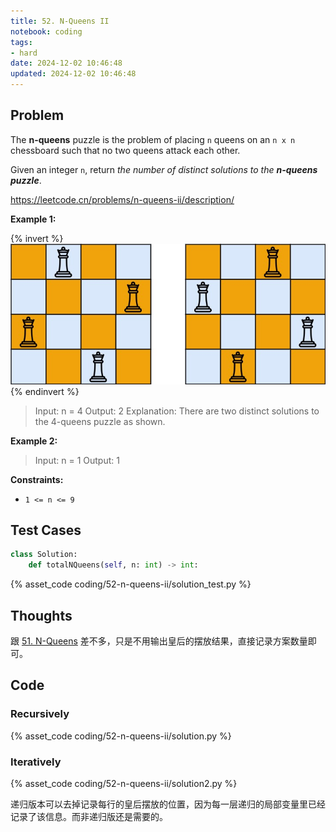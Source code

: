 ```yaml
---
title: 52. N-Queens II
notebook: coding
tags:
- hard
date: 2024-12-02 10:46:48
updated: 2024-12-02 10:46:48
---
```

## Problem

The **n-queens** puzzle is the problem of placing `n` queens on an `n x n` chessboard such that no two queens attack each other.

Given an integer `n`, return _the number of distinct solutions to the **n-queens puzzle**_.

<https://leetcode.cn/problems/n-queens-ii/description/>

**Example 1:**

{% invert %}
![case1](51-n-queens/case1.png)
{% endinvert %}

> Input: n = 4
> Output: 2
> Explanation: There are two distinct solutions to the 4-queens puzzle as shown.

**Example 2:**

> Input: n = 1
> Output: 1

**Constraints:**

- `1 <= n <= 9`

## Test Cases

``` python
class Solution:
    def totalNQueens(self, n: int) -> int:
```

{% asset_code coding/52-n-queens-ii/solution_test.py %}

## Thoughts

跟 [51. N-Queens](51-n-queens) 差不多，只是不用输出皇后的摆放结果，直接记录方案数量即可。

## Code

### Recursively

{% asset_code coding/52-n-queens-ii/solution.py %}

### Iteratively

{% asset_code coding/52-n-queens-ii/solution2.py %}

递归版本可以去掉记录每行的皇后摆放的位置，因为每一层递归的局部变量里已经记录了该信息。而非递归版还是需要的。
